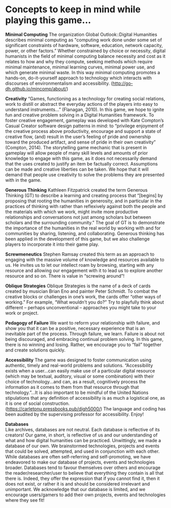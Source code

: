 # Concepts to keep in mind while playing this game... 

**Minimal Computing**
The organization Global Outlook::Digital Humanities describes minimal computing as "computing work done under some set of significant constraints of hardware, software, education, network capacity, power, or other factors.” Whether constrained by choice or necessity, digital humanists in the field of minimal computing balance necessity and cost as it relates to how and why they compute, seeking methods which require minimal maintenance, minimal learning curves, minimal power use, and which generate minimal waste. In this way minimal computing promotes a hands-on, do-it-yourself approach to technology which interacts with discourses of environmentalism and accessibility. (http://go-dh.github.io/mincomp/about/)

**Creativity**
“Games, functioning as a technology for creating social relations, work to distill or abstract the everyday actions of the players into easy to understand instruments…” (Flanagan, 2010). In this game, we hope to ignite fun and creative problem solving in a Digital Humanities framework. To foster creative engagement, gameplay was developed with Kate Compton’s Casual Creator software design patterns in mind: to “privilege enjoyment of the creative process above productivity, encourage and support a state of creative flow, (and) result in the user’s feeling of pride and ownership toward the produced artifact, and sense of pride in their own creativity” (Compton, 2014). The storytelling game mechanic that is present in gameplay will allow people of many skill levels and amounts of prior knowledge to engage with this game, as it does not necessarily demand that the uses created to justify an item be factually correct. Assumptions can be made and creative liberties can be taken. We hope that it will demand that people use creativity to solve the problems they are presented with in the game. 

**Generous Thinking**
Kathleen Fitzpatrick created the term Generous Thinking (GT) to describe a learning and creating process that  “[begins] by proposing that rooting the humanities in generosity, and in particular in the practices of thinking with rather than reflexively against both the people and the materials with which we work, might invite more productive relationships and conversations not just among scholars but between scholars and the surrounding community.” The goal of GT is to demonstrate the importance of the humanities in the real world by working with and for communities by sharing, listening, and collaborating. Generous thinking has been applied in the development of this game, but we also challenge players to incorporate it into their game play. 

**Screwmeneutics**
Stephen Ramsay created this term as an approach to engaging with the massive volume of knowledge and resources available to us. He invites us to let our intellect roam by browsing, starting with any resource and allowing our engagement with it to lead us to explore another resource and so on. There is value in “screwing around”! 

**Oblique Strategies**
Oblique Strategies is the name of a deck of cards created by musician Brian Eno and painter Peter Schmidt. To combat the creative blocks or challenges in one’s work, the cards offer “other ways of working.” For example, “What wouldn’t you do?” Try to playfully think about different – perhaps unconventional – approaches you might take to your work or project. 

**Pedagogy of Failure**
We want to reform your relationship with failure, and show you that it can be a positive, necessary experience that is an inevitable part of the process. Through failure, we learn. Failure is about not being discouraged, and embracing continual problem solving. In this game, there is no winning and losing. Rather, we encourage you to “fail” together and create solutions quickly.

**Accessibility** 
The game was designed to foster communication using authentic, timely and real-world problems and solutions. “Accessibility exists when a user...can easily make use of a particular digital resource (which may be textual, auditory, visual or some combination) with their choice of technology...and can, as a result, cognitively process the information as it comes to them from that resource through that technology.”...It is also important to be mindful of the United Nations stipulations that any definition of accessibility is as much a logistical one, as it is one of social construction. (https://carletonu.pressbooks.pub/digh5000/) The language and coding has been audited by the supervising professor for accessibility.  Enjoy!

**Databases**		
Like archives, databases are not neutral. Each database is reflective of its creators! Our game, in short, is reflective of us and our understanding of what and how digital humanities can be practiced. Unwittingly, we made a database of our own. We brainstormed technologies, projects and events that could be solved, attempted, and used in conjunction with each other.
While databases are often self-referring and self-promoting, we have endeavored to make our database of projects, events and technologies broader. Databases tend to favour themselves over others and encourage the reader/researcher/user to believe that everything they contain is all that there is. Indeed, they offer the expression that if you cannot find it, then it does not exist, or rather it is and should be considered irrelevant and unimportant.
We acknowledge that our database is limited, and we encourage users/gamers to add their own projects, events and technologies where they see fit!
 

